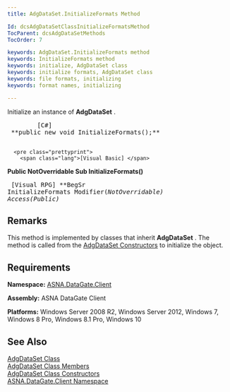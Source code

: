 ```yaml
---
title: AdgDataSet.InitializeFormats Method

Id: dcsAdgDataSetClassInitializeFormatsMethod
TocParent: dcsAdgDataSetMethods
TocOrder: 7

keywords: AdgDataSet.InitializeFormats method
keywords: InitializeFormats method
keywords: initialize, AdgDataSet class
keywords: initialize formats, AdgDataSet class
keywords: file formats, initializing
keywords: format names, initializing

---
```


Initialize an instance of **AdgDataSet** .
<pre class="prettyprint">
        <span class="lang">[C#]</span>
 **public new void InitializeFormats();** 
      </pre>
      <pre class="prettyprint">
        <span class="lang">[Visual Basic] </span>
 **Public NotOverridable Sub InitializeFormats()** 
      </pre>
      <pre class="prettyprint">
        <span class="lang">[Visual RPG]</span>
 **BegSr InitializeFormats Modifier(*NotOverridable) Access(*Public)** 
      </pre>

## Remarks

This method is implemented by classes that inherit **AdgDataSet** . The method is called from the [ AdgDataSet Constructors](adg-dataset-class-constructors-main.html) to initialize the object.
## Requirements

**Namespace:** [ASNA.DataGate.Client](datagate-client-namespace.html) 

**Assembly:** ASNA DataGate Client

**Platforms:** Windows Server 2008 R2, Windows Server 2012, Windows 7, Windows 8 Pro, Windows 8.1 Pro, Windows 10
## See Also


[AdgDataSet Class](adg-dataset-class.html)
      <br />
[AdgDataSet Class Members](adg-dataset-members.html)
      <br />
[AdgDataSet Class Constructors](adg-dataset-class-constructors-main.html)
      <br />
[ASNA.DataGate.Client Namespace](datagate-client-namespace.html)

